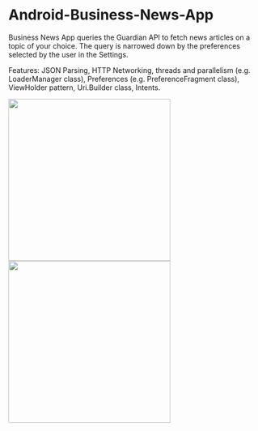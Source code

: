 # Android-Business-News-App

Business News App queries the Guardian API to fetch news articles on a topic of your choice. The query is narrowed down by the preferences selected by the user in the Settings.

Features: JSON Parsing, HTTP Networking, threads and parallelism (e.g. LoaderManager class), Preferences (e.g. PreferenceFragment class), ViewHolder pattern, Uri.Builder class, Intents.

<img src="https://whitelistnews.com/wp-content/uploads/2018/08/BusinessNewsApp_print_screen_1.png" width="320">

<img src="https://whitelistnews.com/wp-content/uploads/2018/08/BusinessNewsApp_print_screen_2.png" width="320">
